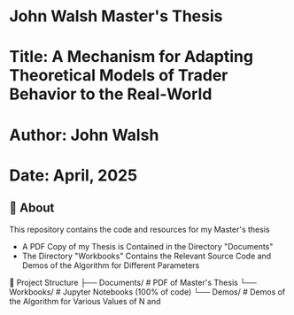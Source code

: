 # John Walsh Master's Thesis  
# Title: A Mechanism for Adapting Theoretical Models of Trader Behavior to the Real-World  
# Author: John Walsh
# Date: April, 2025

## 📖 About  
This repository contains the code and resources for my Master's thesis 
- A PDF Copy of my Thesis is Contained in the Directory "Documents"
- The Directory "Workbooks" Contains the Relevant Source Code and Demos of the Algorithm for Different Parameters

📂 Project Structure
├── Documents/              # PDF of Master's Thesis
└── Workbooks/              # Jupyter Notebooks (100% of code)
    └── Demos/              # Demos of the Algorithm for Various Values of N and 
